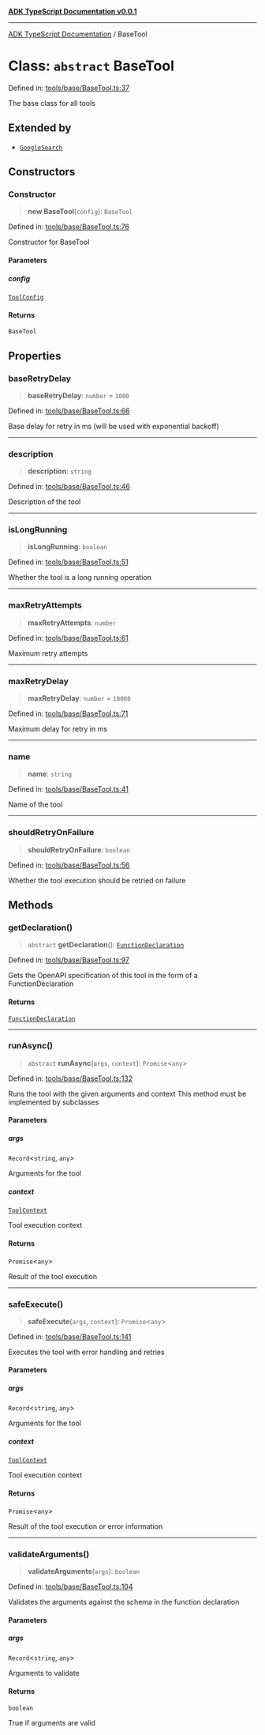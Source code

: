 [**ADK TypeScript Documentation v0.0.1**](../README.md)

***

[ADK TypeScript Documentation](../globals.md) / BaseTool

# Class: `abstract` BaseTool

Defined in: [tools/base/BaseTool.ts:37](https://github.com/pontus-devoteam/adk-typescript/blob/9fe8a397cfb495545a029b2d9b6f8a0adf2c2de5/src/tools/base/BaseTool.ts#L37)

The base class for all tools

## Extended by

- [`GoogleSearch`](GoogleSearch.md)

## Constructors

### Constructor

> **new BaseTool**(`config`): `BaseTool`

Defined in: [tools/base/BaseTool.ts:76](https://github.com/pontus-devoteam/adk-typescript/blob/9fe8a397cfb495545a029b2d9b6f8a0adf2c2de5/src/tools/base/BaseTool.ts#L76)

Constructor for BaseTool

#### Parameters

##### config

[`ToolConfig`](../interfaces/ToolConfig.md)

#### Returns

`BaseTool`

## Properties

### baseRetryDelay

> **baseRetryDelay**: `number` = `1000`

Defined in: [tools/base/BaseTool.ts:66](https://github.com/pontus-devoteam/adk-typescript/blob/9fe8a397cfb495545a029b2d9b6f8a0adf2c2de5/src/tools/base/BaseTool.ts#L66)

Base delay for retry in ms (will be used with exponential backoff)

***

### description

> **description**: `string`

Defined in: [tools/base/BaseTool.ts:46](https://github.com/pontus-devoteam/adk-typescript/blob/9fe8a397cfb495545a029b2d9b6f8a0adf2c2de5/src/tools/base/BaseTool.ts#L46)

Description of the tool

***

### isLongRunning

> **isLongRunning**: `boolean`

Defined in: [tools/base/BaseTool.ts:51](https://github.com/pontus-devoteam/adk-typescript/blob/9fe8a397cfb495545a029b2d9b6f8a0adf2c2de5/src/tools/base/BaseTool.ts#L51)

Whether the tool is a long running operation

***

### maxRetryAttempts

> **maxRetryAttempts**: `number`

Defined in: [tools/base/BaseTool.ts:61](https://github.com/pontus-devoteam/adk-typescript/blob/9fe8a397cfb495545a029b2d9b6f8a0adf2c2de5/src/tools/base/BaseTool.ts#L61)

Maximum retry attempts

***

### maxRetryDelay

> **maxRetryDelay**: `number` = `10000`

Defined in: [tools/base/BaseTool.ts:71](https://github.com/pontus-devoteam/adk-typescript/blob/9fe8a397cfb495545a029b2d9b6f8a0adf2c2de5/src/tools/base/BaseTool.ts#L71)

Maximum delay for retry in ms

***

### name

> **name**: `string`

Defined in: [tools/base/BaseTool.ts:41](https://github.com/pontus-devoteam/adk-typescript/blob/9fe8a397cfb495545a029b2d9b6f8a0adf2c2de5/src/tools/base/BaseTool.ts#L41)

Name of the tool

***

### shouldRetryOnFailure

> **shouldRetryOnFailure**: `boolean`

Defined in: [tools/base/BaseTool.ts:56](https://github.com/pontus-devoteam/adk-typescript/blob/9fe8a397cfb495545a029b2d9b6f8a0adf2c2de5/src/tools/base/BaseTool.ts#L56)

Whether the tool execution should be retried on failure

## Methods

### getDeclaration()

> `abstract` **getDeclaration**(): [`FunctionDeclaration`](../interfaces/FunctionDeclaration.md)

Defined in: [tools/base/BaseTool.ts:97](https://github.com/pontus-devoteam/adk-typescript/blob/9fe8a397cfb495545a029b2d9b6f8a0adf2c2de5/src/tools/base/BaseTool.ts#L97)

Gets the OpenAPI specification of this tool in the form of a FunctionDeclaration

#### Returns

[`FunctionDeclaration`](../interfaces/FunctionDeclaration.md)

***

### runAsync()

> `abstract` **runAsync**(`args`, `context`): `Promise`\<`any`\>

Defined in: [tools/base/BaseTool.ts:132](https://github.com/pontus-devoteam/adk-typescript/blob/9fe8a397cfb495545a029b2d9b6f8a0adf2c2de5/src/tools/base/BaseTool.ts#L132)

Runs the tool with the given arguments and context
This method must be implemented by subclasses

#### Parameters

##### args

`Record`\<`string`, `any`\>

Arguments for the tool

##### context

[`ToolContext`](ToolContext.md)

Tool execution context

#### Returns

`Promise`\<`any`\>

Result of the tool execution

***

### safeExecute()

> **safeExecute**(`args`, `context`): `Promise`\<`any`\>

Defined in: [tools/base/BaseTool.ts:141](https://github.com/pontus-devoteam/adk-typescript/blob/9fe8a397cfb495545a029b2d9b6f8a0adf2c2de5/src/tools/base/BaseTool.ts#L141)

Executes the tool with error handling and retries

#### Parameters

##### args

`Record`\<`string`, `any`\>

Arguments for the tool

##### context

[`ToolContext`](ToolContext.md)

Tool execution context

#### Returns

`Promise`\<`any`\>

Result of the tool execution or error information

***

### validateArguments()

> **validateArguments**(`args`): `boolean`

Defined in: [tools/base/BaseTool.ts:104](https://github.com/pontus-devoteam/adk-typescript/blob/9fe8a397cfb495545a029b2d9b6f8a0adf2c2de5/src/tools/base/BaseTool.ts#L104)

Validates the arguments against the schema in the function declaration

#### Parameters

##### args

`Record`\<`string`, `any`\>

Arguments to validate

#### Returns

`boolean`

True if arguments are valid
